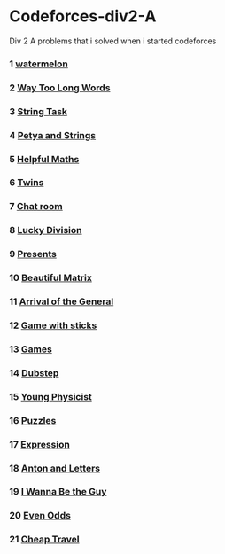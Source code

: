 # Codeforces-div2-A
Div 2 A problems that i solved when i started codeforces

### 1 [watermelon](http://codeforces.com/contest/4/problem/A)
### 2 [Way Too Long Words](http://codeforces.com/contest/71/problem/A)
### 3 [String Task](http://codeforces.com/problemset/problem/118/A)
### 4 [Petya and Strings](http://codeforces.com/problemset/problem/112/A)
### 5 [Helpful Maths](https://codeforces.com/problemset/problem/339/A)
### 6 [Twins](https://codeforces.com/contest/160/problem/A)
### 7 [Chat room](https://codeforces.com/problemset/problem/58/A)
### 8 [Lucky Division](https://codeforces.com/contest/122/problem/A)
### 9 [Presents](https://codeforces.com/problemset/problem/136/A)
### 10 [Beautiful Matrix](https://codeforces.com/problemset/problem/263/A)
### 11 [Arrival of the General](https://codeforces.com/contest/144/problem/A)
### 12 [Game with sticks](https://codeforces.com/problemset/problem/451/A)
### 13 [Games](https://codeforces.com/problemset/problem/268/A)
### 14 [Dubstep](https://codeforces.com/problemset/problem/208/A)
### 15 [Young Physicist](https://codeforces.com/contest/69/problem/A)
### 16 [Puzzles](https://codeforces.com/contest/337/problem/A)
### 17 [Expression](https://codeforces.com/contest/479/problem/A)
### 18 [Anton and Letters](https://codeforces.com/contest/443/problem/A)
### 19 [ I Wanna Be the Guy](https://codeforces.com/problemset/problem/469/A)
### 20 [Even Odds](https://codeforces.com/contest/318/problem/A)
### 21 [Cheap Travel](https://codeforces.com/contest/466/problem/A)


